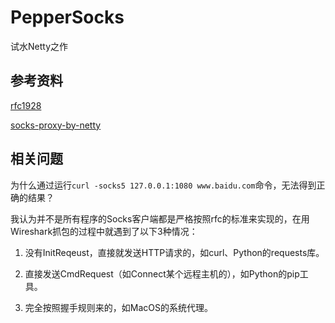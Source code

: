 # PepperSocks

试水Netty之作

## 参考资料

[rfc1928](http://www.ietf.org/rfc/rfc1928.txt)

[socks-proxy-by-netty](https://github.com/code4craft/netty-learning/blob/master/posts/socks-proxy-by-netty.md)

## 相关问题

为什么通过运行``curl -socks5 127.0.0.1:1080 www.baidu.com``命令，无法得到正确的结果？

我认为并不是所有程序的Socks客户端都是严格按照rfc的标准来实现的，在用Wireshark抓包的过程中就遇到了以下3种情况：

1. 没有InitReqeust，直接就发送HTTP请求的，如curl、Python的requests库。

2. 直接发送CmdRequest（如Connect某个远程主机的），如Python的pip工具。

3. 完全按照握手规则来的，如MacOS的系统代理。